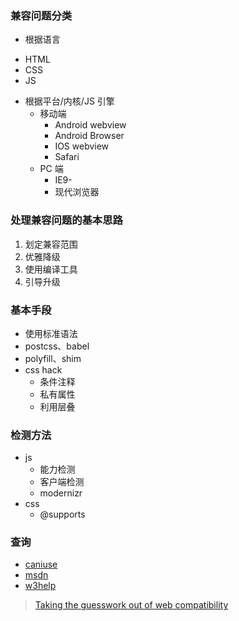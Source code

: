 ### 兼容问题分类
- 根据语言
 + HTML
 + CSS
 + JS
- 根据平台/内核/JS 引擎
  + 移动端
    - Android webview
    - Android Browser
    - IOS webview
    - Safari
  + PC 端
    - IE9-
    - 现代浏览器

### 处理兼容问题的基本思路
1. 划定兼容范围
2. 优雅降级
3. 使用编译工具
4. 引导升级

### 基本手段
- 使用标准语法
- postcss、babel
- polyfill、shim
- css hack
  + 条件注释
  + 私有属性
  + 利用层叠

### 检测方法
- js
  + 能力检测
  + 客户端检测
  + modernizr
- css
  + @supports

### 查询
- [caniuse](http://caniuse.com/)
- [msdn](https://msdn.microsoft.com/en-us/library/cc351024(VS.85).aspx)
- [w3help](http://www.w3help.org/zh-cn/causes/ )

> [Taking the guesswork out of web compatibility](https://hacks.mozilla.org/2018/02/mdn-browser-compatibility-data/)